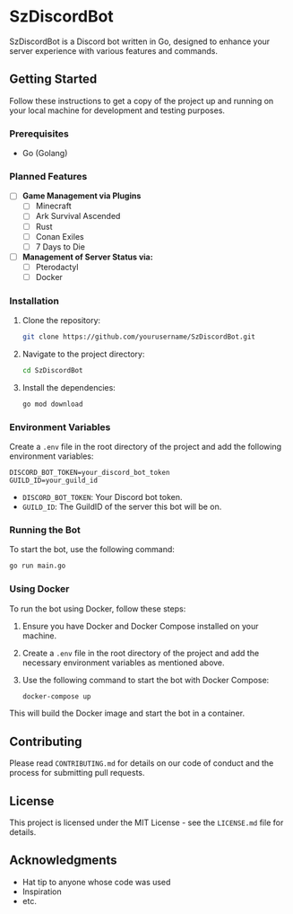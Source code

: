 # SzDiscordBot

SzDiscordBot is a Discord bot written in Go, designed to enhance your server experience with various features and commands.

## Getting Started

Follow these instructions to get a copy of the project up and running on your local machine for development and testing purposes.

### Prerequisites

- Go (Golang)

### Planned Features

- [ ] **Game Management via Plugins**
  - [ ] Minecraft
  - [ ] Ark Survival Ascended
  - [ ] Rust
  - [ ] Conan Exiles
  - [ ] 7 Days to Die
- [ ] **Management of Server Status via:**
  - [ ] Pterodactyl
  - [ ] Docker

### Installation

1. Clone the repository:

    ```sh
    git clone https://github.com/yourusername/SzDiscordBot.git
    ```

2. Navigate to the project directory:

    ```sh
    cd SzDiscordBot
    ```

3. Install the dependencies:

    ```sh
    go mod download
    ```

### Environment Variables

Create a `.env` file in the root directory of the project and add the following environment variables:

```env
DISCORD_BOT_TOKEN=your_discord_bot_token
GUILD_ID=your_guild_id
```

- `DISCORD_BOT_TOKEN`: Your Discord bot token.
- `GUILD_ID`: The GuildID of the server this bot will be on.

### Running the Bot

To start the bot, use the following command:

```sh
go run main.go
```

### Using Docker

To run the bot using Docker, follow these steps:

1. Ensure you have Docker and Docker Compose installed on your machine.
2. Create a `.env` file in the root directory of the project and add the necessary environment variables as mentioned above.
3. Use the following command to start the bot with Docker Compose:

    ```sh
    docker-compose up
    ```

This will build the Docker image and start the bot in a container.

## Contributing

Please read `CONTRIBUTING.md` for details on our code of conduct and the process for submitting pull requests.

## License

This project is licensed under the MIT License - see the `LICENSE.md` file for details.

## Acknowledgments

- Hat tip to anyone whose code was used
- Inspiration
- etc.
